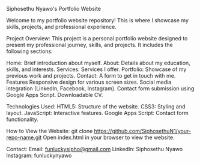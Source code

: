 Siphosethu Nyawo's Portfolio Website

Welcome to my portfolio website repository! This is where I showcase my skills, projects, and professional experience.

Project Overview:
This project is a personal portfolio website designed to present my professional journey, skills, and projects. It includes the following sections:

Home: Brief introduction about myself.
About: Details about my education, skills, and interests.
Services: Services I offer.
Portfolio: Showcase of my previous work and projects.
Contact: A form to get in touch with me.
Features
Responsive design for various screen sizes.
Social media integration (LinkedIn, Facebook, Instagram).
Contact form submission using Google Apps Script.
Downloadable CV.

Technologies Used:
HTML5: Structure of the website.
CSS3: Styling and layout.
JavaScript: Interactive features.
Google Apps Script: Contact form functionality.


How to View the Website:
git clone https://github.com/SiphosethuN1/your-repo-name.git
Open index.html in your browser to view the website.

Contact:
Email: funluckysipho@gmail.com
LinkedIn: Siphosethu Nyawo
Instagram: funluckynyawo
